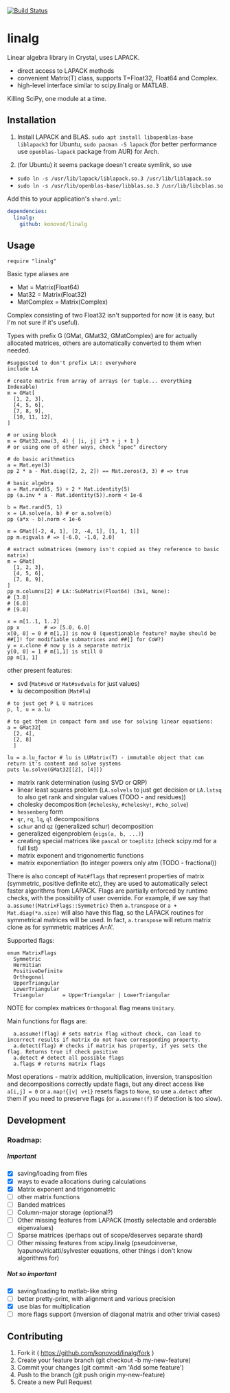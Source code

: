 [![Build Status](https://travis-ci.org/konovod/linalg.svg?branch=master)](https://travis-ci.org/konovod/linalg)

# linalg
Linear algebra library in Crystal, uses LAPACK.
- direct access to LAPACK methods
- convenient Matrix(T) class, supports T=Float32, Float64 and Complex.
- high-level interface similar to scipy.linalg or MATLAB.

Killing SciPy, one module at a time.

## Installation

1. Install LAPACK and BLAS. `sudo apt install libopenblas-base liblapack3` for Ubuntu, `sudo pacman -S lapack` (for better performance use `openblas-lapack` package from AUR) for Arch.


2. (for Ubuntu) it seems package doesn't create symlink, so use
- `sudo ln -s /usr/lib/lapack/liblapack.so.3 /usr/lib/liblapack.so`
- `sudo ln -s /usr/lib/openblas-base/libblas.so.3 /usr/lib/libcblas.so`

Add this to your application's `shard.yml`:

```yaml
dependencies:
  linalg:
    github: konovod/linalg
```

## Usage

```crystal
require "linalg"
```
Basic type aliases are
- Mat = Matrix(Float64)
- Mat32 = Matrix(Float32)
- MatComplex = Matrix(Complex)

Complex consisting of two Float32 isn't supported for now (it is easy, but I'm not sure if it's useful).

Types with prefix G (GMat, GMat32, GMatComplex) are for actually allocated matrices,
others are automatically converted to them when needed.

```crystal
#suggested to don't prefix LA:: everywhere
include LA

# create matrix from array of arrays (or tuple... everything Indexable)
m = GMat[
  [1, 2, 3],
  [4, 5, 6],
  [7, 8, 9],
  [10, 11, 12],
]

# or using block
m = GMat32.new(3, 4) { |i, j| i*3 + j + 1 }
# or using one of other ways, check "spec" directory

# do basic arithmetics
a = Mat.eye(3)
pp 2 * a - Mat.diag([2, 2, 2]) == Mat.zeros(3, 3) # => true

# basic algebra
a = Mat.rand(5, 5) + 2 * Mat.identity(5)
pp (a.inv * a - Mat.identity(5)).norm < 1e-6

b = Mat.rand(5, 1)
x = LA.solve(a, b) # or a.solve(b)
pp (a*x - b).norm < 1e-6

m = GMat[[-2, 4, 1], [2, -4, 1], [1, 1, 1]]
pp m.eigvals # => [-6.0, -1.0, 2.0]

# extract submatrices (memory isn't copied as they reference to basic matrix)
m = GMat[
  [1, 2, 3],
  [4, 5, 6],
  [7, 8, 9],
]
pp m.columns[2] # LA::SubMatrix(Float64) (3x1, None):
# [3.0]
# [6.0]
# [9.0]

x = m[1..1, 1..2]
pp x        # => [5.0, 6.0]
x[0, 0] = 0 # m[1,1] is now 0 (questionable feature? maybe should be ##[]! for modifiable submatrices and ##[] for CoW?)
y = x.clone # now y is a separate matrix
y[0, 0] = 1 # m[1,1] is still 0
pp m[1, 1]

```
other present features:

- svd (`Mat#svd` or `Mat#svdvals` for just values)
- lu decomposition (`Mat#lu`)
```crystal
# to just get P L U matrices
p, l, u = a.lu

# to get them in compact form and use for solving linear equations:
a = GMat32[
  [2, 4],
  [2, 8]
  ]

lu = a.lu_factor # lu is LUMatrix(T) - immutable object that can return it's content and solve systems
puts lu.solve(GMat32[[2], [4]])
```
- matrix rank determination (using SVD or QRP)
- linear least squares problem (`LA.solvels` to just get decision or `LA.lstsq` to also get rank and singular values (TODO - and residues))
- cholesky decomposition (`#cholesky`, `#cholesky!`, `#cho_solve`)
- `hessenberg` form
- `qr`, `rq`, `lq`, `ql` decompositions
- `schur` and `qz` (generalized schur) decomposition
- generalized eigenproblem (`eigs(a, b, ...)`)
- creating special matrices like `pascal` or `toeplitz` (check scipy.md for a full list)
- matrix exponent and trigonomertic functions
- matrix exponentiation (to integer powers only atm (TODO - fractional))


There is also concept of `Mat#flags` that represent properties of matrix (symmetric, positive definite etc), they are used to automatically select faster algorithms from LAPACK. Flags are partially enforced by runtime checks, with the possibility of user override. For example, if we say that `a.assume!(MatrixFlags::Symmetric)` then `a.transpose` or `a + Mat.diag(*a.size)` will also have this flag, so the LAPACK routines for symmetrical matrices will be used. In fact, `a.transpose` will return matrix clone as for symmetric matrices A=A'.

Supported flags:
```crystal
enum MatrixFlags
  Symmetric
  Hermitian
  PositiveDefinite
  Orthogonal
  UpperTriangular
  LowerTriangular
  Triangular      = UpperTriangular | LowerTriangular
```
NOTE for complex matrices `Orthogonal` flag means `Unitary`.

Main functions for flags are:
```crystal
  a.assume!(flag) # sets matrix flag without check, can lead to incorrect results if matrix do not have corresponding property.
  a.detect(flag) # checks if matrix has property, if yes sets the flag. Returns true if check positive
  a.detect # detect all possible flags
  a.flags # returns matrix flags
```
Most operations - matrix addition, multiplication, inversion, transposition and decompositions correctly update flags, but any direct access like `a[i,j] = 0` or `a.map!{|v| v+1}` resets flags to `None`, so use `a.detect` after them if you need to preserve flags (or `a.assume!(f)` if detection is too slow).

## Development

### Roadmap:

##### Important

- [x] saving/loading from files
- [x] ways to evade allocations during calculations
- [x] Matrix exponent and trigonometric
- [ ] other matrix functions
- [ ] Banded matrices
- [ ] Column-major storage (optional?)
- [ ] Other missing features from LAPACK (mostly selectable and orderable eigenvalues)
- [ ] Sparse matrices (perhaps out of scope/deserves separate shard)
- [ ] Other missing features from scipy.linalg (pseudoinverse, lyapunov/ricatti/sylvester equations, other things i don't know algorithms for)

##### Not so important

- [x] saving/loading to matlab-like string
- [ ] better pretty-print, with alignment and various precision
- [x] use blas for multiplication
- [ ] more flags support (inversion of diagonal matrix and other trivial cases)

## Contributing

1. Fork it ( https://github.com/konovod/linalg/fork )
2. Create your feature branch (git checkout -b my-new-feature)
3. Commit your changes (git commit -am 'Add some feature')
4. Push to the branch (git push origin my-new-feature)
5. Create a new Pull Request
